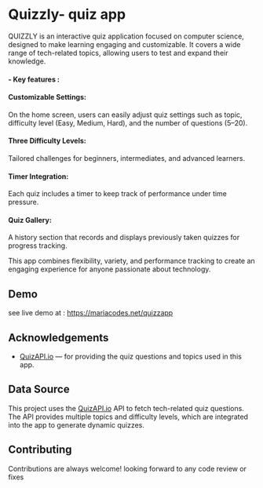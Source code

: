
# Quizzly- quiz app 

QUIZZLY is an interactive quiz application focused on computer science, designed to make learning engaging and customizable. It covers a wide range of tech-related topics, allowing users to test and expand their knowledge.

#### - Key features : 

 #### Customizable Settings: 
 On the home screen, users can easily adjust quiz settings such as topic, difficulty level (Easy, Medium, Hard), and the number of questions (5–20).

#### Three Difficulty Levels: 
Tailored challenges for beginners, intermediates, and advanced learners.

#### Timer Integration: 
Each quiz includes a timer to keep track of performance under time pressure.

 #### Quiz Gallery: 
A history section that records and displays previously taken quizzes for progress tracking.

This app combines flexibility, variety, and performance tracking to create an engaging experience for anyone passionate about technology.


## Demo

see live demo at : https://mariacodes.net/quizzapp


## Acknowledgements

- [QuizAPI.io](https://quizapi.io/) — for providing the quiz questions and topics used in this app.

## Data Source 
This project uses the [QuizAPI.io](https://quizapi.io/) 
API to fetch tech-related quiz questions.  
The API provides multiple topics and difficulty levels, which are integrated into the app to generate dynamic quizzes.
## Contributing

Contributions are always welcome!
looking forward to any code review or fixes

